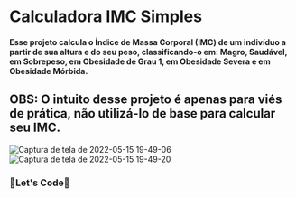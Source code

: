 # Calculadora IMC Simples

#### Esse projeto calcula o Índice de Massa Corporal (IMC) de um indivíduo a partir de sua altura e do seu peso, classificando-o em: Magro, Saudável, em Sobrepeso, em Obesidade de Grau 1, em Obesidade Severa e em Obesidade Mórbida.

## OBS: O intuito desse projeto é apenas para viés de prática, não utilizá-lo de base para calcular seu IMC. 

![Captura de tela de 2022-05-15 19-49-06](https://user-images.githubusercontent.com/97459334/168497415-35cb4948-c68a-4365-a44e-436bd8b98e05.png)
![Captura de tela de 2022-05-15 19-49-20](https://user-images.githubusercontent.com/97459334/168497422-0ee54039-24a6-443c-87ee-21f06e9068de.png)

### 🚀Let's Code🚀
